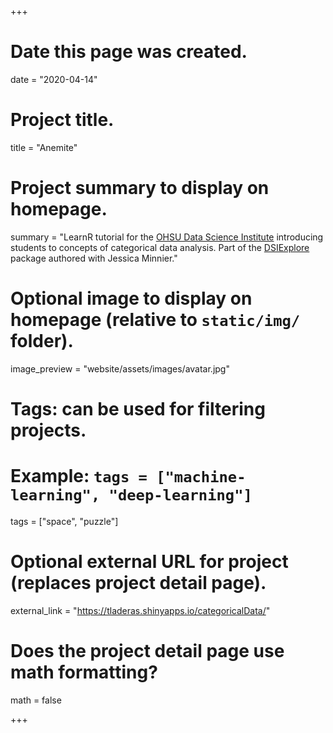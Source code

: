 +++
# Date this page was created.
date = "2020-04-14"

# Project title.
title = "Anemite"

# Project summary to display on homepage.
summary = "LearnR tutorial for the [OHSU Data Science Institute](https://ohsulibrary-datascienceinstitute.github.io/) introducing students to concepts of categorical data analysis. Part of the [DSIExplore](https://github.com/laderast/DSIExplore) package authored with Jessica Minnier."

# Optional image to display on homepage (relative to `static/img/` folder).
image_preview = "website/assets/images/avatar.jpg"

# Tags: can be used for filtering projects.
# Example: `tags = ["machine-learning", "deep-learning"]`
tags = ["space", "puzzle"]

# Optional external URL for project (replaces project detail page).
external_link = "https://tladeras.shinyapps.io/categoricalData/"

# Does the project detail page use math formatting?
math = false

+++

